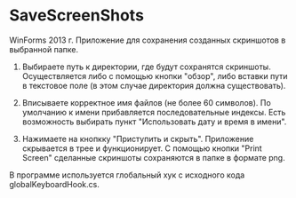SaveScreenShots
===============

WinForms 2013 г.
Приложение для сохранения созданных скриншотов в выбранной папке.

1. Выбираете путь к директории, где будут сохранятся скриншоты. 
Осуществляется либо с помощью кнопки "обзор", либо вставки пути в текстовое поле (в этом случае директория должна существовать).

2. Вписываете корректное имя файлов (не более 60 символов). По умолчанию к имени прибавляется последовательные индексы. 
Есть возможность выбирать пункт "Использовать дату и время в имени".

3. Нажимаете на кнопкку "Приступить и скрыть". Приложение скрывается в трее и функционирует. 
С помощью кнопки "Print Screen" сделанные скриншоты сохраняются в папке в формате png.

В программе используется глобальный хук c исходного кода globalKeyboardHook.cs. 
